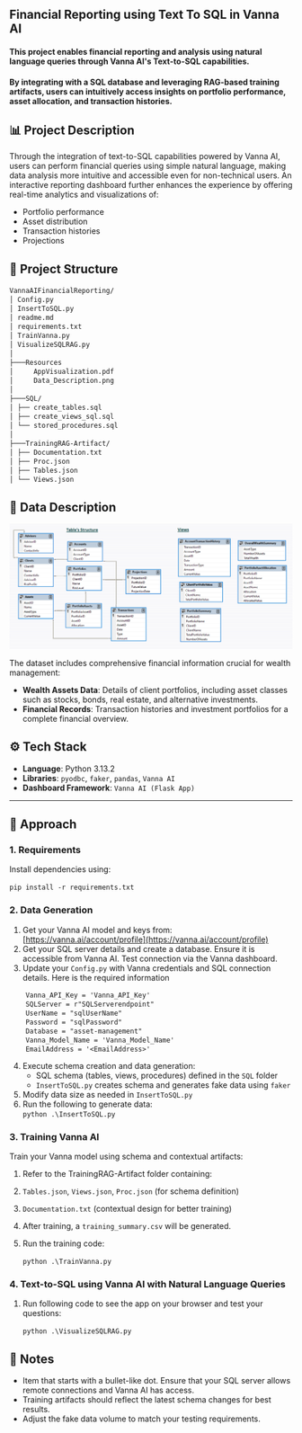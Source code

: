 ## Financial Reporting using Text To SQL in Vanna AI
#### This project enables financial reporting and analysis using natural language queries through Vanna AI's Text-to-SQL capabilities. 
#### By integrating with a SQL database and leveraging RAG-based training artifacts, users can intuitively access insights on portfolio performance, asset allocation, and transaction histories.

## 📊 Project Description

Through the integration of text-to-SQL capabilities powered by Vanna AI, users can perform financial queries using simple natural language, making data analysis more intuitive and accessible even for non-technical users. An interactive reporting dashboard further enhances the experience by offering real-time analytics and visualizations of:

- Portfolio performance  
- Asset distribution  
- Transaction histories  
- Projections

## 📂 Project Structure
~~~
VannaAIFinancialReporting/
│ Config.py
│ InsertToSQL.py
│ readme.md
│ requirements.txt
│ TrainVanna.py
│ VisualizeSQLRAG.py
│
├───Resources
│     AppVisualization.pdf
│     Data_Description.png
│
├───SQL/
│ ├── create_tables.sql
│ ├── create_views_sql.sql
│ └── stored_procedures.sql
│
├───TrainingRAG-Artifact/
│ ├── Documentation.txt
│ ├── Proc.json
│ ├── Tables.json
│ └── Views.json
~~~

## 🧾 Data Description
![ER Diagram](Resources/Data_Description.png)
 

The dataset includes comprehensive financial information crucial for wealth management:

- **Wealth Assets Data**: Details of client portfolios, including asset classes such as stocks, bonds, real estate, and alternative investments.  
- **Financial Records**: Transaction histories and investment portfolios for a complete financial overview.

## ⚙️ Tech Stack

- **Language**: Python 3.13.2  
- **Libraries**: `pyodbc`, `faker`, `pandas`, `Vanna AI`  
- **Dashboard Framework**: `Vanna AI (Flask App)`
---

## 🚀 Approach

### 1. Requirements
Install dependencies using:

```pip install -r requirements.txt```

### 2. Data Generation

1. Get your Vanna AI model and keys from: [https://vanna.ai/account/profile](https://vanna.ai/account/profile)  
2. Get your SQL server details and create a database. Ensure it is accessible from Vanna AI. Test connection via the Vanna dashboard.  
3. Update your `Config.py` with Vanna credentials and SQL connection details. Here is the required information
```
    Vanna_API_Key = 'Vanna_API_Key' 
    SQLServer = r"SQLServerendpoint"
    UserName = "sqlUserName"
    Password = "sqlPassword"
    Database = "asset-management"
    Vanna_Model_Name = 'Vanna_Model_Name' 
    EmailAddress = '<EmailAddress>'
```
4. Execute schema creation and data generation:  
   - SQL schema (tables, views, procedures) defined in the `SQL` folder  
   - `InsertToSQL.py` creates schema and generates fake data using `faker`  
5. Modify data size as needed in `InsertToSQL.py`  
6. Run the following to generate data:  
   ```python .\InsertToSQL.py```

### 3. Training Vanna AI
Train your Vanna model using schema and contextual artifacts:

1. Refer to the TrainingRAG-Artifact folder containing:
2. `Tables.json`, `Views.json`, `Proc.json` (for schema definition)
3. `Documentation.txt` (contextual design for better training)
4. After training, a `training_summary.csv` will be generated.
5. Run the training code:
    
    ```python .\TrainVanna.py```

### 4. Text-to-SQL using Vanna AI with Natural Language Queries
1. Run following code to see the app on your browser and test your questions:
    
    ```python .\VisualizeSQLRAG.py```

## 📌 Notes
- Item that starts with a bullet-like dot. Ensure that your SQL server allows remote connections and Vanna AI has access.
- Training artifacts should reflect the latest schema changes for best results.
- Adjust the fake data volume to match your testing requirements.